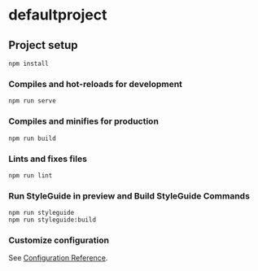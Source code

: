 # defaultproject

## Project setup
```
npm install
```

### Compiles and hot-reloads for development
```
npm run serve
```

### Compiles and minifies for production
```
npm run build
```

### Lints and fixes files
```
npm run lint
```

### Run StyleGuide in preview and Build StyleGuide Commands
```
npm run styleguide
npm run styleguide:build
```
### Customize configuration
See [Configuration Reference](https://cli.vuejs.org/config/).
